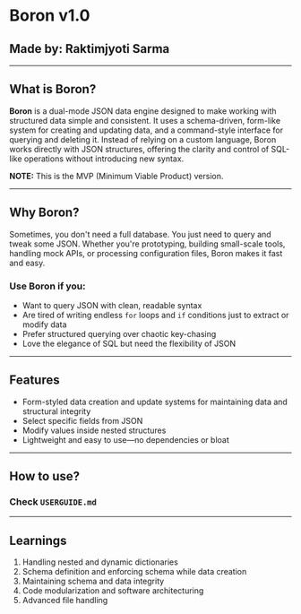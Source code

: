 # Boron v1.0

## Made by: Raktimjyoti Sarma

---

## What is Boron?

**Boron** is a dual-mode JSON data engine designed to make working with structured data simple and consistent. It uses a schema-driven, form-like system for creating and updating data, and a command-style interface for querying and deleting it. Instead of relying on a custom language, Boron works directly with JSON structures, offering the clarity and control of SQL-like operations without introducing new syntax.

**NOTE:** This is the MVP (Minimum Viable Product) version.

---

## Why Boron?

Sometimes, you don't need a full database. You just need to query and tweak some JSON. Whether you're prototyping, building small-scale tools, handling mock APIs, or processing configuration files, Boron makes it fast and easy.

### Use Boron if you:
- Want to query JSON with clean, readable syntax
- Are tired of writing endless `for` loops and `if` conditions just to extract or modify data
- Prefer structured querying over chaotic key-chasing
- Love the elegance of SQL but need the flexibility of JSON
 
---

## Features
- Form-styled data creation and update systems for maintaining data and structural integrity
- Select specific fields from JSON
- Modify values inside nested structures
- Lightweight and easy to use—no dependencies or bloat

---

## How to use?

### Check `USERGUIDE.md`

---

## Learnings
1. Handling nested and dynamic dictionaries
2. Schema definition and enforcing schema while data creation
3. Maintaining schema and data integrity
4. Code modularization and software architecturing
5. Advanced file handling
